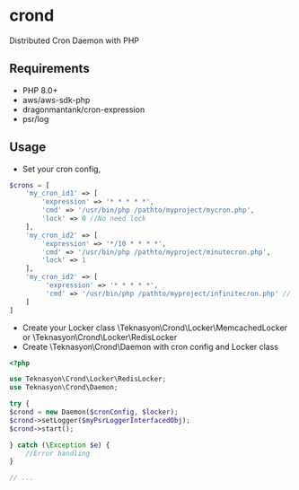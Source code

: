 # crond
Distributed Cron Daemon with PHP

## Requirements
* PHP 8.0+
* aws/aws-sdk-php
* dragonmantank/cron-expression
* psr/log

## Usage

- Set your cron config,
``` php
$crons = [
    'my_cron_id1' => [
        'expression' => '* * * * *',
        'cmd' => '/usr/bin/php /pathto/myproject/mycron.php',
        'lock' => 0 //No need lock
    ],
    'my_cron_id2' => [
        'expression' => '*/10 * * * *',
        'cmd' => '/usr/bin/php /pathto/myproject/minutecron.php',
        'lock' => 1
    ],
    'my_cron_id2' => [
         'expression' => '* * * * *',
         'cmd' => '/usr/bin/php /pathto/myproject/infinitecron.php' // Like lock:1
    ]
]
```
- Create your Locker class \Teknasyon\Crond\Locker\MemcachedLocker or \Teknasyon\Crond\Locker\RedisLocker
- Create \Teknasyon\Crond\Daemon with cron config and Locker class

``` php
<?php

use Teknasyon\Crond\Locker\RedisLocker;
use Teknasyon\Crond\Daemon;

try {
$crond = new Daemon($cronConfig, $locker);
$crond->setLogger($myPsrLoggerInterfacedObj);
$crond->start();

} catch (\Exception $e) {
    //Error handling
}

// ...
```


